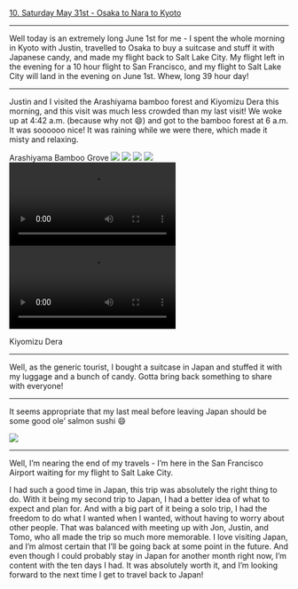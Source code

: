 [10. Saturday May 31st - Osaka to Nara to Kyoto](10.%20Saturday%20May%2031st%20-%20Osaka%20to%20Nara%20to%20Kyoto.md)

---

Well today is an extremely long June 1st for me - I spent the whole morning in Kyoto with Justin, travelled to Osaka to buy a suitcase and stuff it with Japanese candy, and made my flight back to Salt Lake City. My flight left in the evening for a 10 hour flight to San Francisco, and my flight to Salt Lake City will land in the evening on June 1st. Whew, long 39 hour day! 

---

Justin and I visited the Arashiyama bamboo forest and Kiyomizu Dera this morning, and this visit was much less crowded than my last visit! We woke up at 4:42 a.m. (because why not 😄) and got to the bamboo forest at 6 a.m. It was soooooo nice! It was raining while we were there, which made it misty and relaxing. 

Arashiyama Bamboo Grove
![](IMG_0097.jpeg)
![](IMG_0091.jpeg)
![](IMG_0096.jpeg)
![](IMG_0100.jpeg)
![](source/content/images/IMG_0087.mov)
![](IMG_0098.mov)



Kiyomizu Dera

---

Well, as the generic tourist, I bought a suitcase in Japan and stuffed it with my luggage and a bunch of candy. Gotta bring back something to share with everyone! 

---

It seems appropriate that my last meal before leaving Japan should be some good ole’ salmon sushi 😄

![](IMG_0141.jpeg)

---

Well, I’m nearing the end of my travels - I’m here in the San Francisco Airport waiting for my flight to Salt Lake City. 

I had such a good time in Japan, this trip was absolutely the right thing to do. With it being my second trip to Japan, I had a better idea of what to expect and plan for. And with a big part of it being a solo trip, I had the freedom to do what I wanted when I wanted, without having to worry about other people. That was balanced with meeting up with Jon, Justin, and Tomo, who all made the trip so much more memorable. I love visiting Japan, and I’m almost certain that I’ll be going back at some point in the future. And even though I could probably stay in Japan for another month right now, I’m content with the ten days I had. It was absolutely worth it, and I’m looking forward to the next time I get to travel back to Japan! 